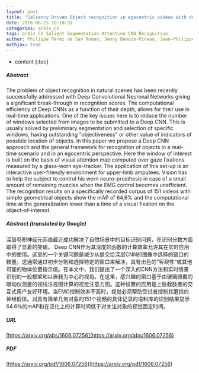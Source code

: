 ```yaml
---
layout: post
title: "Saliency Driven Object recognition in egocentric videos with deep CNN"
date: 2016-06-23 10:10:31
categories: arXiv_CV
tags: arXiv_CV Salient Segmentation Attention CNN Recognition
author: Philippe Pérez de San Roman, Jenny Benois-Pineau, Jean-Philippe Domenger, Florent Paclet, Daniel Cataert, Aymar de Rugy
mathjax: true
---
```


* content
{:toc}

##### Abstract
The problem of object recognition in natural scenes has been recently successfully addressed with Deep Convolutional Neuronal Networks giving a significant break-through in recognition scores. The computational efficiency of Deep CNNs as a function of their depth, allows for their use in real-time applications. One of the key issues here is to reduce the number of windows selected from images to be submitted to a Deep CNN. This is usually solved by preliminary segmentation and selection of specific windows, having outstanding "objectiveness" or other value of indicators of possible location of objects. In this paper we propose a Deep CNN approach and the general framework for recognition of objects in a real-time scenario and in an egocentric perspective. Here the window of interest is built on the basis of visual attention map computed over gaze fixations measured by a glass-worn eye-tracker. The application of this set-up is an interactive user-friendly environment for upper-limb amputees. Vision has to help the subject to control his worn neuro-prosthesis in case of a small amount of remaining muscles when the EMG control becomes unefficient. The recognition results on a specifically recorded corpus of 151 videos with simple geometrical objects show the mAP of 64,6\% and the computational time at the generalization lower than a time of a visual fixation on the object-of-interest.

##### Abstract (translated by Google)
深层卷积神经元网络最近成功解决了自然场景中的目标识别问题，在识别分数方面取得了显着的突破。 Deep CNN作为其深度的函数的计算效率允许其在实时应用中的使用。这里的一个关键问题是减少从提交给深层CNN的图像中选择的窗口的数量。这通常通过初步分割和选择特定的窗口来解决，具有出色的“客观性”或其他可能的物体位置指示值。在本文中，我们提出了一个深入的CNN方法和实时情景识别的一般框架和以自我为中心的视角。在这里，感兴趣的窗口基于由玻璃佩戴的眼动仪测量的视线注视图计算的视觉注意力图。这种设置的应用是上肢截肢者的交互式用户友好环境。当EMG控制效率不高时，视觉必须帮助受试者控制其磨损的神经假体。对具有简单几何对象的151个视频的具体记录的语料库的识别结果显示64.6％的mAP和在泛化上的计算时间低于对关注对象的视觉固定时间。

##### URL
[https://arxiv.org/abs/1606.07256](https://arxiv.org/abs/1606.07256)

##### PDF
[https://arxiv.org/pdf/1606.07256](https://arxiv.org/pdf/1606.07256)

